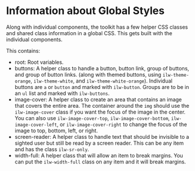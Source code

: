 # Information about Global Styles

Along with individual components, the toolkit has a few helper CSS classes and shared class information in a global CSS. This gets built with the individual components. 

This contains:
* root: Root variables.
* buttons: A helper class to handle a button, button link, group of buttons, and group of button links.  (along with themed buttons, using `ilw-theme-orange`, `ilw-theme-white`, and `ilw-theme-white-orange`). Individual buttons are `a` or `button` and marked with `ilw-button`. Groups are to be in an `ul` list and marked with `ilw-buttons`.
* image-cover: A helper class to create an area that contains an image that covers the entire area. The container around the `img` should use the `ilw-image-cover` class if you want the focus of the image in the center. You can also use `ilw-image-cover-top`, `ilw-image-cover-bottom`, `ilw-image-cover-left`, or `ilw-image-cover-right` to change the focus of the image to top, bottom, left, or right.
* screen-reader: A helper class to handle text that should be invisible to a sighted user but still be read by a screen reader. This can be any item and has the class `ilw-sr-only`. 
* width-full: A helper class that will allow an item to break margins. You can put the `ilw-width-full` class on any item and it will break margins. 